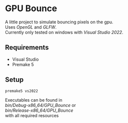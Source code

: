 # GPU Bounce

A little project to simulate bouncing pixels on the gpu.\
Uses _OpenGL_ and _GLFW_.\
Currently only tested on windows with _Visual Studio 2022_.

## Requirements
- Visual Studio
- Premake 5

## Setup
```
premake5 vs2022
```

Executables can be found in\
_bin/Debug-x86_64/GPU_Bounce_ or\
_bin/Release-x86_64/GPU_Bounce_\
with all required resources